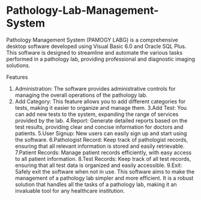 # Pathology-Lab-Management-System
Pathology Management System (PAMOGY LABG) is a comprehensive desktop software developed using Visual Basic 6.0 and Oracle SQL Plus. This software is designed to streamline and automate the various tasks performed in a pathology lab, providing professional and diagnostic imaging solutions.

Features
1. Administration: The software provides administrative controls for managing the overall operations of the pathology lab.
2. Add Category: This feature allows you to add different categories for tests, making it easier to organize and manage them.
3.Add Test: You can add new tests to the system, expanding the range of services provided by the lab.
4.Report: Generate detailed reports based on the test results, providing clear and concise information for doctors and patients.
5.User Signup: New users can easily sign up and start using the software.
6.Pathologist Record: Keep track of pathologist records, ensuring that all relevant information is stored and easily retrievable.
7.Patient Records: Manage patient records efficiently, with easy access to all patient information.
8.Test Records: Keep track of all test records, ensuring that all test data is organized and easily accessible.
9.Exit: Safely exit the software when not in use.
This software aims to make the management of a pathology lab simpler and more efficient. It is a robust solution that handles all the tasks of a pathology lab, making it an invaluable tool for any healthcare institution.
